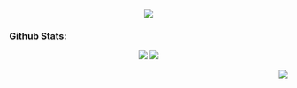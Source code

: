 <div align="center">
  <img src="https://github.com/user-attachments/assets/895b33e5-4113-40c2-a057-91da99b6d3bc">
</div>

<h3>Github Stats:</h3>

<div align="center">
  <img src="https://github-readme-stats.vercel.app/api?username=adariya0&show_icons=true&theme=transparent&title_color=FFFFFF&icon_color=FFFFFF&text_color=FFFFFF" >
  <img src="https://github-readme-stats.vercel.app/api/top-langs/?username=adariya0&show_icons=true&icon_color=d9d9d9&theme=dark&border_color=white&bg_color=0d1117" >
</div>

<br>

<img align="right" src="https://komarev.com/ghpvc/?username=adariya0&style=for-the-badge" />
